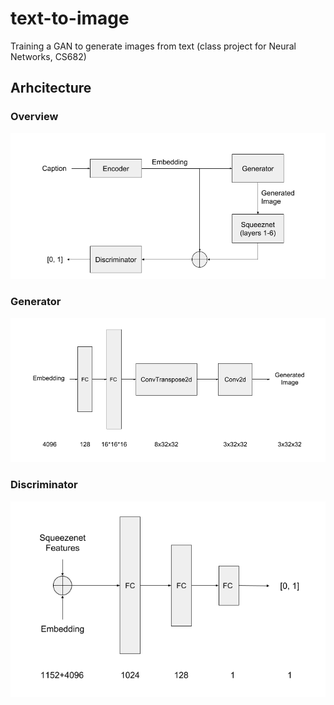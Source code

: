 # text-to-image
Training a GAN to generate images from text (class project for Neural Networks, CS682)

## Arhcitecture

### Overview
![overview](./architecture-overview.png)

### Generator
![overview](./architecture-generator.png)

### Discriminator
![overview](./architecture-discriminator.png)

